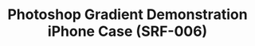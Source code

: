 ---
ee_id: '4145'
site: '1'
type: '2'
long_id: 2014-008 Photoshop Gradient Demonstration iPhone Case (SRF-006)
url: 2014-008-photoshop-gradient-demonstration-iphone-case-srf-006
title: Photoshop Gradient Demonstration iPhone Case (SRF-006)
year: '2014'
medium: iPhone Case
commission:
dims: iPhone 5/5s
pitch: Plastic iPhone 5 case printed with an image from the Photoshop Gradient Demonstration
  series.
ps:
live_url:
related:
youtube:
imgs: srf-006-iphone-case-2014-008-full-1-database-ih.jpg
subheading:
display_year: '2014'
download:
add_credit: Cory Arcangel for Arcangel Surfware
add_credits:
related_code:
layout: things-i-made
---